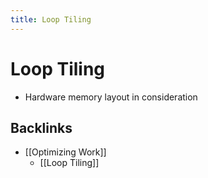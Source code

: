 ```yaml
---
title: Loop Tiling
---
```


# Loop Tiling
- Hardware memory layout in consideration







## Backlinks
* [[Optimizing Work]]
	* [[Loop Tiling]]

